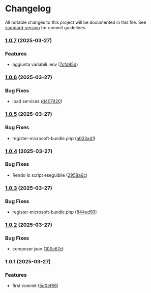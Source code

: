 # Changelog

All notable changes to this project will be documented in this file. See [standard-version](https://github.com/conventional-changelog/standard-version) for commit guidelines.

### [1.0.7](https://github.com/K3Progetti/microsoft-bundle/compare/v1.0.6...v1.0.7) (2025-03-27)


### Features

* aggiunta variabili .env ([7cfd95d](https://github.com/K3Progetti/microsoft-bundle/commit/7cfd95df85dd461e3c35923f75e95dcceaf7700c))

### [1.0.6](https://github.com/K3Progetti/microsoft-bundle/compare/v1.0.5...v1.0.6) (2025-03-27)


### Bug Fixes

* load services ([d407420](https://github.com/K3Progetti/microsoft-bundle/commit/d407420371e29b952bf69fa44b1f4f1558772010))

### [1.0.5](https://github.com/K3Progetti/microsoft-bundle/compare/v1.0.4...v1.0.5) (2025-03-27)


### Bug Fixes

* register-microsoft-bundle.php ([a033a41](https://github.com/K3Progetti/microsoft-bundle/commit/a033a41ec6762fba6a057a16691064390241e02a))

### [1.0.4](https://github.com/K3Progetti/microsoft-bundle/compare/v1.0.3...v1.0.4) (2025-03-27)


### Bug Fixes

* Rendo lo script eseguibile ([2958a6c](https://github.com/K3Progetti/microsoft-bundle/commit/2958a6c3bdbdf985bb3e62868a1aa466d404129d))

### [1.0.3](https://github.com/K3Progetti/microsoft-bundle/compare/v1.0.2...v1.0.3) (2025-03-27)


### Bug Fixes

* register-microsoft-bundle.php ([844ed90](https://github.com/K3Progetti/microsoft-bundle/commit/844ed906ba6e049858d60d953c583bbda7fda21c))

### [1.0.2](https://github.com/K3Progetti/microsoft-bundle/compare/v1.0.1...v1.0.2) (2025-03-27)


### Bug Fixes

* composer.json ([100c67c](https://github.com/K3Progetti/microsoft-bundle/commit/100c67c2cf396c824c9e026763c6888312a3e02c))

### 1.0.1 (2025-03-27)


### Features

* first commit ([5d0ef66](https://github.com/K3Progetti/microsoft-bundle/commit/5d0ef66fed4c3415e5dbd6cffddec8e3fe481b11))
